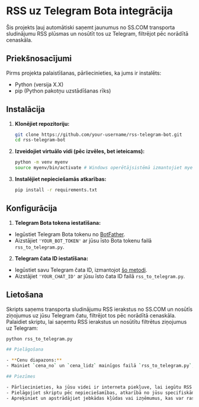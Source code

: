 # RSS uz Telegram Bota integrācija

Šis projekts ļauj automātiski saņemt jaunumus no SS.COM transporta sludinājumu RSS plūsmas un nosūtīt tos uz Telegram, filtrējot pēc norādītā cenaskāla.

## Priekšnosacījumi

Pirms projekta palaistīšanas, pārliecinieties, ka jums ir instalēts:
- Python (versija X.X)
- pip (Python pakotņu uzstādīšanas rīks)

## Instalācija

1. **Klonējiet repozitoriju:**

   ```bash
   git clone https://github.com/your-username/rss-telegram-bot.git
   cd rss-telegram-bot

2. **Izveidojiet virtuālo vidi (pēc izvēles, bet ieteicams):**

   ```bash
   python -m venv myenv
   source myenv/bin/activate # Windows operētājsistēmā izmantojiet myenv\Scripts\activate

3. **Instalējiet nepieciešamās atkarības:**
   
   ```bash
   pip install -r requirements.txt

## Konfigurācija

1. **Telegram Bota tokena iestatīšana:**

- Iegūstiet Telegram Bota tokenu no [BotFather](https://t.me/BotFather).
- Aizstājiet `'YOUR_BOT_TOKEN'` ar jūsu īsto Bota tokenu failā `rss_to_telegram.py`.

2. **Telegram čata ID iestatīšana:**

- Iegūstiet savu Telegram čata ID, izmantojot [šo metodi](https://stackoverflow.com/questions/32423837/telegram-bot-how-to-get-a-group-chat-id).
- Aizstājiet `'YOUR_CHAT_ID'` ar jūsu īsto čata ID failā `rss_to_telegram.py`.

## Lietošana

Skripts saņems transporta sludinājumu RSS ierakstus no SS.COM un nosūtīs ziņojumus uz jūsu Telegram čatu, filtrējot tos pēc norādītā cenaskāla.
Palaidiet skriptu, lai saņemtu RSS ierakstus un nosūtītu filtrētus ziņojumus uz Telegram:

   ```bash
   python rss_to_telegram.py

## Pielāgošana

- **Cenu diapazons:**
  - Mainiet `cena_no` un `cena_lidz` mainīgos failā `rss_to_telegram.py`, lai pielāgotu cenu diapazona filtrēšanas kritērijus.

## Piezīmes

- Pārliecinieties, ka jūsu videi ir interneta piekļuve, lai iegūtu RSS plūsmas datus.
- Pielāgojiet skriptu pēc nepieciešamības, atkarībā no jūsu specifiskām prasībām vai RSS plūsmas struktūras.
- Apreķiniet un apstrādājiet jebkādas kļūdas vai izņēmumus, kas var rasties skripta izpildes laikā.
